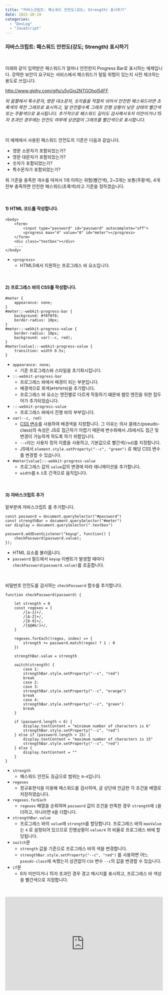 ```yaml
---
title: "자바스크립트: 패스워드 안전도(강도; Strength) 표시하기"
date: 2022-10-19
categories: 
  - "DevLog"
  - "JavaScript"
---
```


### **자바스크립트: 패스워드 안전도(강도; Strength) 표시하기**

 

아래와 같이 입력받은 패스워드가 얼마나 안전한지 Progress Bar로 표시하는 예제입니다. 강력한 보안이 요구되는 서비스에서 패스워드가 털릴 위험이 있는지 사전 체크하는 용도로 쓰입니다.

http://www.giphy.com/gifs/u5vGjo2NTGOhol54FF

_위 움짤에서 특수문자, 영문 대소문자, 숫자들을 적절히 섞어서 안전한 패스워드라면 초록색의 꽉찬 그래프로 표시하고, 덜 안전할수록 그래프 진행 상황이 낮은 상태의 빨간색 또는 주황색으로 표시됩니다. 추가적으로 패스워드 길이도 검사해서 6자 미만이거나 15자 초과인 경우에는 안전도 여부에 상관없이 그래프를 빨간색으로 표시합니다._

 

이 예제에서 사용된 패스워드 안전도의 기준은 다음과 같습니다.

- 영문 소문자가 포함되었는가?
- 영문 대문자가 포함되었는가?
- 숫자가 포함되었는가?
- 특수문자가 포함되었는가?

위 기준을 충족한 개수를 따져서 1개 이하는 위험(빨간색), 2~3개는 보통(주황색), 4개 전부 충족하면 안전한 패스워드(초록색)라고 기준을 정하겠습니다.

 

#### **1) HTML 코드를 작성합니다.**

```
<body>
    <form>
        <input type="password" id="password" autocomplete="off">
        <progress max="4" value="0" id="meter"></progress>
    </form>
    <div class="textbox"></div>
    ....
</body>
```

- `<progress>`
    - HTML5에서 지원하는 프로그레스 바 요소입니다.

 

#### **2) 프로그레스 바의 CSS를 작성합니다.**

```
#meter {
    appearance: none;
}
#meter::-webkit-progress-bar {
    background: #f0f0f0;
    border-radius: 10px;
}
#meter::-webkit-progress-value {
    border-radius: 10px;
    background: var(--c, red);
}
#meter[value]::-webkit-progress-value {
    transition: width 0.5s;
}
```

- `appearance: none;`
    - 기존 프로그레스바 스타일을 초기화시킵니다.
- `::-webkit-progress-bar`
    - 프로그레스 바에서 배경이 되는 부분입니다.
    - 배경색으로 회색(`#f0f0f0`)을 추가합니다.
    - 프로그레스 바 요소는 엔진별로 다르게 작동하기 떄문에 웹킷 엔진을 위한 접두어가 추가되었습니다.
- `::-webkit-progress-value`
    - 프로그레스 바에서 진행 바의 부부입니다.
- `var(--c, red)`
    - [CSS 변수](https://developer.mozilla.org/ko/docs/Web/CSS/Using_CSS_custom_properties)를 사용하여 배경색을 지정합니다. 그 이유는 의사 클래스(pseudo-class)의 속성은 JS로 접근하기 어렵기 때문에 변수화해서 JS에서도 접근 및 변경이 가능하게 하도록 하기 위함입니다.
    - `--c`라는 사용자 정의 이름을 사용하고, 기본값으로 빨간색(`red`)를 지정합니다.
    - JS에서 `element.style.setProperty("--c", "green")` 로 해당 CSS 변수를 변경할 수 있습니다.
- `#meter[value]::-webkit-progress-value`
    - 프로그레스 값의 `value`값의 변경에 따라 애니메이션을 추가합니다.
    - `width`를 `0.5`초 간격으로 움직입니다.

 

#### **3) 자바스크립트 추가**

<body> 밑부분에 자바스크립트 <script> ... </script> 를 추가합니다.

```
const password = document.querySelector("#password")
const strengthBar = document.querySelector("#meter")
var display = document.querySelector(".textbox")

password.addEventListener("keyup", function() {
    checkPassword(password.value);
});

```

- HTML 요소를 불러옵니다.
- `password` 필드에서 `keyup` 이벤트가 발생할 때마다 `checkPassword(password.value)`를 호출합니다.

 

비밀번호 안전도를 검사하는 `checkPassword` 함수를 추가합니다.

```
function checkPassword(password) {

    let strength = 0
    const regexes = [
        /[a-z]+/,
        /[A-Z]+/,
        /[0-9]+/,
        /[$@#&!]+/,
    ]

    regexes.forEach((regex, index) => {
        strength += password.match(regex) ? 1 : 0
    })
    
    strengthBar.value = strength

    switch(strength) {
        case 1:
        strengthBar.style.setProperty("--c", "red")
        break
        case 2:
        case 3:
        strengthBar.style.setProperty("--c", "orange")
        break
        case 4:
        strengthBar.style.setProperty("--c", "green")
        break
    }
    
    if (password.length < 6) {
        display.textContent = "minimum number of characters is 6"
        strengthBar.style.setProperty("--c", "red")
    } else if (password.length > 15) {
        display.textContent = "maximum number of characters is 15"
        strengthBar.style.setProperty("--c", "red")
    } else {
        display.textContent = ""
    }
}
```

- `strength`
    - 패스워드 안전도 등급으로 범위는 `0~4`입니다.
- `regexes`
    - 정규표현식을 이용해 패스워드를 검사하며, 글 상단에 언급한 각 조건을 배열로 저장하였습니다.
- `regexes.forEach`
    - `regexes` 배열을 순회하며 `password` 값이 조건을 만족한 경우 `strength`에 `1`을 더하고, 아니라면 `0`을 더합니다.
- `strengthBar.value`
    - 프로그레스 바의 `value`에 `strength`를 할당합니다. 프로그레스 바의 `maxValue`는 `4` 로 설정되어 있으므로 진행상황이 `value/4` 의 비율로 프로그레스 바에 할당됩니다.
- `switch`문
    - `strength` 값을 기준으로 프로그레스 바의 색을 변경합니다.
    - `strengthBar.style.setProperty("--c", "red")` 를 사용하면 어느 `pseudo-class`에 속했는지 상관없이 `CSS` 변수 `--c`의 값을 변경할 수 있습니다.
- `if`문
    - 6자 미만이거나 15자 초과인 경우 경고 메시지를 표시하고, 프로그레스 바 색상을 빨간색으로 지정합니다.

 

<iframe height="300" style="width: 100%;" scrolling="no" title="Check Password Strength" src="https://codepen.io/ayaysir/embed/OJZeVrV?default-tab=html%2Cresult" frameborder="no" loading="lazy" allowtransparency="true" allowfullscreen="allowfullscreen">See the Pen <a href="https://codepen.io/ayaysir/pen/OJZeVrV"> Check Password Strength</a> by ayaysir (<a href="https://codepen.io/ayaysir">@ayaysir</a>) on <a href="https://codepen.io">CodePen</a>.</iframe>
